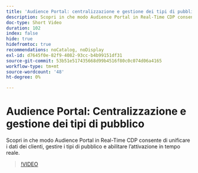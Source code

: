 ```yaml
---
title: 'Audience Portal: centralizzazione e gestione dei tipi di pubblico'
description: Scopri in che modo Audience Portal in Real-Time CDP consente di unificare i dati dei clienti, gestire i tipi di pubblico e abilitare l’attivazione in tempo reale.
doc-type: Short Video
duration: 102
index: false
hide: true
hidefromtoc: true
recommendations: noCatalog, noDisplay
exl-id: d7645f0e-82f9-4082-93cc-b4b99151df31
source-git-commit: 53b51e517435668d99b4516f80c0c074d06a4165
workflow-type: tm+mt
source-wordcount: '48'
ht-degree: 0%

---
```


# Audience Portal: Centralizzazione e gestione dei tipi di pubblico

Scopri in che modo Audience Portal in Real-Time CDP consente di unificare i dati dei clienti, gestire i tipi di pubblico e abilitare l’attivazione in tempo reale.

<!-- 62_S508_3442517_101_audience-portal-centralizing-and-managing-audiences -->
>[!VIDEO](https://video.tv.adobe.com/v/3458287/?learn=on&enablevpops=true)
